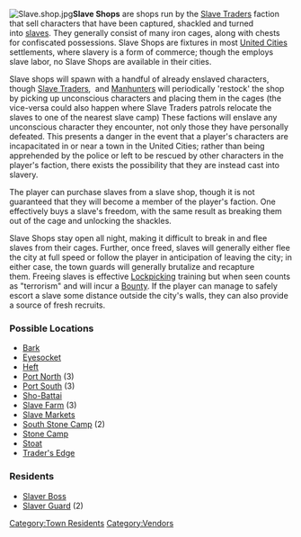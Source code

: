 ![](Slave.shop.jpg "Slave.shop.jpg")**Slave Shops** are shops run by the
[Slave Traders](03%20-%20Projects%20&%20Wikis/Kenshi/Kenshi%20Wiki/Kenshi%20Wiki%20Template/Slave_Traders.md "wikilink") faction that
sell characters that have been captured, shackled and turned
into [slaves](Slavery.md "wikilink"). They generally consist of many iron
cages, along with chests for confiscated possessions. Slave Shops are
fixtures in most [United Cities](03%20-%20Projects%20&%20Wikis/Kenshi/Kenshi%20Wiki/Kenshi%20Wiki%20Template/United_Cities.md "wikilink") settlements,
where slavery is a form of commerce; though the [](Holy_Nation.md) employs slave labor, no Slave Shops are
available in their cities.

Slave shops will spawn with a handful of already enslaved characters,
though [Slave Traders](03%20-%20Projects%20&%20Wikis/Kenshi/Kenshi%20Wiki/Kenshi%20Wiki%20Template/Slave_Traders.md "wikilink"), [](Slave_Hunters.md) and
[Manhunters](Manhunters.md "wikilink") will periodically 'restock' the shop
by picking up unconscious characters and placing them in the cages (the
vice-versa could also happen where Slave Traders patrols relocate the
slaves to one of the nearest slave camp) These factions will enslave any
unconscious character they encounter, not only those they have
personally defeated. This presents a danger in the event that a player's
characters are incapacitated in or near a town in the United Cities;
rather than being apprehended by the police or left to be rescued by
other characters in the player's faction, there exists the possibility
that they are instead cast into slavery.

The player can purchase slaves from a slave shop, though it is not
guaranteed that they will become a member of the player's faction. One
effectively buys a slave's freedom, with the same result as breaking
them out of the cage and unlocking the shackles.

Slave Shops stay open all night, making it difficult to break in and
flee slaves from their cages. Further, once freed, slaves will generally
either flee the city at full speed or follow the player in anticipation
of leaving the city; in either case, the town guards will generally
brutalize and recapture them. Freeing slaves is effective
[Lockpicking](Lockpicking.md "wikilink") training but when seen counts as
"terrorism" and will incur a [Bounty](Bounty.md "wikilink"). If the player
can manage to safely escort a slave some distance outside the city's
walls, they can also provide a source of fresh recruits.

### Possible Locations

- [Bark](Bark.md "wikilink")
- [Eyesocket](Eyesocket.md "wikilink")
- [Heft](Heft.md "wikilink")
- [Port North](Port_North.md "wikilink") (3)
- [Port South](Port_South.md "wikilink") (3)
- [Sho-Battai](Sho-Battai.md "wikilink")
- [Slave Farm](Slave_Farm.md "wikilink") (3)
- [Slave Markets](Slave_Markets.md "wikilink")
- [South Stone Camp](South_Stone_Camp.md "wikilink") (2)
- [Stone Camp](Stone_Camp.md "wikilink")
- [Stoat](Stoat.md "wikilink")
- [Trader's Edge](Trader's_Edge.md "wikilink")

### Residents

- [Slaver Boss](Slaver_Boss.md "wikilink")
- [Slaver Guard](Slaver_Guard.md "wikilink") (2)

[Category:Town Residents](Category:Town_Residents "wikilink")
[Category:Vendors](Category:Vendors "wikilink")